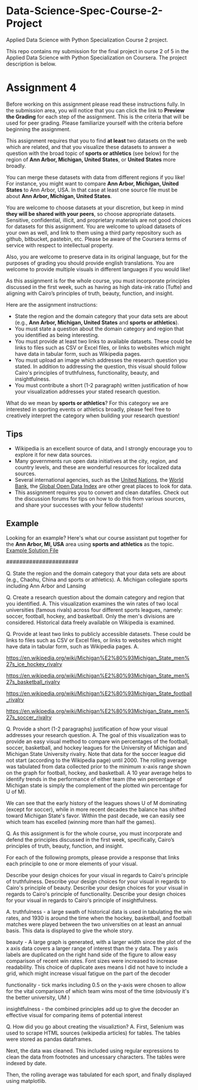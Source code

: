 # Data-Science-Spec-Course-2-Project
Applied Data Science with Python Specialization Course 2 project.

This repo contains my submission for the final project in  ourse 2 of 5 in the Applied Data Science with Python Specialization on Coursera. The project description is below.

# Assignment 4

Before working on this assignment please read these instructions fully. In the submission area, you will notice that you can click the link to **Preview the Grading** for each step of the assignment. This is the criteria that will be used for peer grading. Please familiarize yourself with the criteria before beginning the assignment.

This assignment requires that you to find **at least** two datasets on the web which are related, and that you visualize these datasets to answer a question with the broad topic of **sports or athletics** (see below) for the region of **Ann Arbor, Michigan, United States**, or **United States** more broadly.

You can merge these datasets with data from different regions if you like! For instance, you might want to compare **Ann Arbor, Michigan, United States** to Ann Arbor, USA. In that case at least one source file must be about **Ann Arbor, Michigan, United States**.

You are welcome to choose datasets at your discretion, but keep in mind **they will be shared with your peers**, so choose appropriate datasets. Sensitive, confidential, illicit, and proprietary materials are not good choices for datasets for this assignment. You are welcome to upload datasets of your own as well, and link to them using a third party repository such as github, bitbucket, pastebin, etc. Please be aware of the Coursera terms of service with respect to intellectual property.

Also, you are welcome to preserve data in its original language, but for the purposes of grading you should provide english translations. You are welcome to provide multiple visuals in different languages if you would like!

As this assignment is for the whole course, you must incorporate principles discussed in the first week, such as having as high data-ink ratio (Tufte) and aligning with Cairo’s principles of truth, beauty, function, and insight.

Here are the assignment instructions:

 * State the region and the domain category that your data sets are about (e.g., **Ann Arbor, Michigan, United States** and **sports or athletics**).
 * You must state a question about the domain category and region that you identified as being interesting.
 * You must provide at least two links to available datasets. These could be links to files such as CSV or Excel files, or links to websites which might have data in tabular form, such as Wikipedia pages.
 * You must upload an image which addresses the research question you stated. In addition to addressing the question, this visual should follow Cairo's principles of truthfulness, functionality, beauty, and insightfulness.
 * You must contribute a short (1-2 paragraph) written justification of how your visualization addresses your stated research question.

What do we mean by **sports or athletics**?  For this category we are interested in sporting events or athletics broadly, please feel free to creatively interpret the category when building your research question!

## Tips
* Wikipedia is an excellent source of data, and I strongly encourage you to explore it for new data sources.
* Many governments run open data initiatives at the city, region, and country levels, and these are wonderful resources for localized data sources.
* Several international agencies, such as the [United Nations](http://data.un.org/), the [World Bank](http://data.worldbank.org/), the [Global Open Data Index](http://index.okfn.org/place/) are other great places to look for data.
* This assignment requires you to convert and clean datafiles. Check out the discussion forums for tips on how to do this from various sources, and share your successes with your fellow students!

## Example
Looking for an example? Here's what our course assistant put together for the **Ann Arbor, MI, USA** area using **sports and athletics** as the topic. [Example Solution File](./readonly/Assignment4_example.pdf)


######################


Q. State the region and the domain category that your data sets are about (e.g., Chaohu, China and sports or athletics).
A. Michigan collegiate sports including Ann Arbor and Lansing

Q. Create a research question about the domain category and region that you identified.
A. This visualization examines the win rates of two local universities (famous rivals) across four different sports leagues, namely: soccer, football, hockey, and basketball. Only the men's divisions are considered. Historical data freely available on Wikipedia is examined.

Q. Provide at least two links to publicly accessible datasets. These could be links to files such as CSV or Excel files, or links to websites which might have data in tabular form, such as Wikipedia pages.
A. 

https://en.wikipedia.org/wiki/Michigan%E2%80%93Michigan_State_men%27s_ice_hockey_rivalry

https://en.wikipedia.org/wiki/Michigan%E2%80%93Michigan_State_men%27s_basketball_rivalry

https://en.wikipedia.org/wiki/Michigan%E2%80%93Michigan_State_football_rivalry

https://en.wikipedia.org/wiki/Michigan%E2%80%93Michigan_State_men%27s_soccer_rivalry

Q. Provide a short (1-2 paragraphs) justification of how your visual addresses your research question.
A. The goal of this visualization was to provide an easy visual method to compare win percentages of the football, soccer, basketball, and hockey leagues for the University of Michigan and Michigan State University rivalry. Note that data for the soccer league did not start (according to the Wikipedia page) until 2000. The rolling average was tabulated from data collected prior to the minimum x-axis range shown on the graph for football, hockey, and basketball. A 10 year average helps to identify trends in the performance of either team (the win percentage of Michigan state is simply the complement of the plotted win percentage for U of M).

We can see that the early history of the leagues shows U of M dominating (except for soccer), while in more recent decades the balance has shifted toward Michigan State's favor. Within the past decade, we can easily see which team has excelled (winning more than half the games).


Q. As this assignment is for the whole course, you must incorporate and defend the principles discussed in the first week, specifically, Cairo’s principles of truth, beauty, function, and insight.

For each of the following prompts, please provide a response that links each principle to one or more elements of your visual. 

Describe your design choices for your visual in regards to Cairo's principle of truthfulness.
Describe your design choices for your visual in regards to Cairo's principle of beauty.
Describe your design choices for your visual in regards to Cairo's principle of functionality. 
Describe your design choices for your visual in regards to Cairo's principle of insightfulness. 

A. 
truthfulness - a large swath of historical data is used in tabulating the win rates, and 1930 is around the time when the hockey, basketball, and football matches were played between the two universities on at least an annual basis. This data is displayed to give the whole story.

beauty - A large graph is generated, with a larger width since the plot of the x axis data covers a larger range of interest than the y data. The y axis labels are duplicated on the right hand side of the figure to allow easy comparison of recent win rates. Font sizes were increased to increase readability. This choice of duplicate axes means I did not have to include a grid, which might increase visual fatigue on the part of the decoder

functionality - tick marks including 0.5 on the y-axis were chosen to allow for the vital comparison of which team wins most of the time (obviously it's the better university, UM )

insightfulness - the combined principles add up to give the decoder an effective visual for comparing items of potential interest

Q. How did you go about creating the visualiztion?
A. First, Selenium was used to scrape HTML sources (wikipedia articles) for tables. The tables were stored as pandas dataframes. 

Next, the data was cleaned. This included using regular expressions to clean the data from footnotes and uncessary characters. The tables were indexed by date.

Then, the rolling average was tabulated for each sport, and finally displayed using matplotlib.
